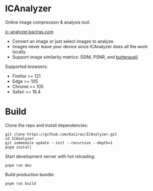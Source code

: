 # ICAnalyzer

Online image compression & analysis tool.

[ic-analyzer.kaciras.com](https://ic-analyzer.kaciras.com/)

- Convert an image or just select images to analyze.
- Images never leave your device since ICAnalyzer does all the work locally.
- Support image similarity metrics: SSIM, PSNR, and [butteraugli](https://github.com/google/butteraugli)

Supported browsers:

- Firefox >= 121
- Edge >= 105
- Chrome >= 105
- Safari >= 16.4

# Build

Clone the repo and install dependencies:

```shell script
git clone https://github.com/Kaciras/ICAnalyzer.git
cd ICAnalyzer
git submodule update --init --recursive --depth=1
pnpm install
```

Start development server with hot reloading:

```shell script
pnpm run dev
```

Build production bundle:

```shell script
pnpm run build
```
